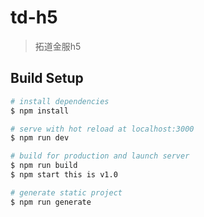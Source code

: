 # td-h5

> 拓道金服h5

## Build Setup

``` bash
# install dependencies
$ npm install

# serve with hot reload at localhost:3000
$ npm run dev

# build for production and launch server
$ npm run build
$ npm start this is v1.0

# generate static project
$ npm run generate
```
